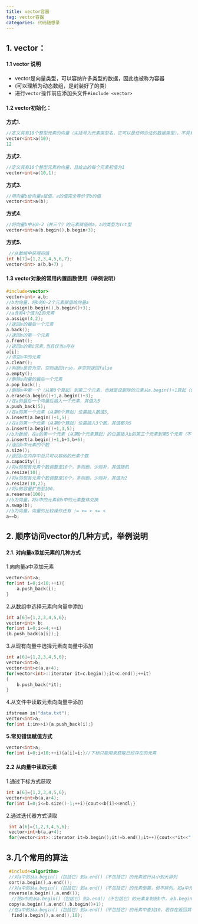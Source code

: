 ```yaml
---
title: vector容器
tag: vector容器
categories: 代码随想录
---
```




## 1. vector：

#### 1.1 vector 说明

- vector是向量类型，可以容纳许多类型的数据，因此也被称为容器
- (可以理解为动态数组，是封装好了的类）
- 进行`vector`操作前应添加头文件`#include <vector>`

#### 1.2 vector初始化：

**方式1.**

```c
//定义具有10个整型元素的向量（尖括号为元素类型名，它可以是任何合法的数据类型），不具有初值，其值不确定
vector<int>a(10);
12
```

**方式2.**

```c
//定义具有10个整型元素的向量，且给出的每个元素初值为1
vector<int>a(10,1);
```

**方式3.**

```c
//用向量b给向量a赋值，a的值完全等价于b的值
vector<int>a(b);
```

**方式4**.

```c
//将向量b中从0-2（共三个）的元素赋值给a，a的类型为int型
vector<int>a(b.begin(),b.begin+3);
```

**方式5.**

```c
 //从数组中获得初值
int b[7]={1,2,3,4,5,6,7};
vector<int> a(b,b+7）;
```

#### 1.3 vector对象的常用内置函数使用（举例说明）

```c++
#include<vector>
vector<int> a,b;
//b为向量，将b的0-2个元素赋值给向量a
a.assign(b.begin(),b.begin()+3);
//a含有4个值为2的元素
a.assign(4,2);
//返回a的最后一个元素
a.back();
//返回a的第一个元素
a.front();
//返回a的第i元素,当且仅当a存在
a[i];
//清空a中的元素
a.clear();
//判断a是否为空，空则返回true，非空则返回false
a.empty();
//删除a向量的最后一个元素
a.pop_back();
//删除a中第一个（从第0个算起）到第二个元素，也就是说删除的元素从a.begin()+1算起（包括它）一直到a.begin()+3（不包括它）结束
a.erase(a.begin()+1,a.begin()+3);
//在a的最后一个向量后插入一个元素，其值为5
a.push_back(5);
//在a的第一个元素（从第0个算起）位置插入数值5,
a.insert(a.begin()+1,5);
//在a的第一个元素（从第0个算起）位置插入3个数，其值都为5
a.insert(a.begin()+1,3,5);
//b为数组，在a的第一个元素（从第0个元素算起）的位置插入b的第三个元素到第5个元素（不包括b+6）
a.insert(a.begin()+1,b+3,b+6);
//返回a中元素的个数
a.size();
//返回a在内存中总共可以容纳的元素个数
a.capacity();
//将a的现有元素个数调整至10个，多则删，少则补，其值随机
a.resize(10);
//将a的现有元素个数调整至10个，多则删，少则补，其值为2
a.resize(10,2);
//将a的容量扩充至100，
a.reserve(100);
//b为向量，将a中的元素和b中的元素整体交换
a.swap(b);
//b为向量，向量的比较操作还有 != >= > <= <
a==b;

```

## 2. 顺序访问vector的几种方式，举例说明

#### 2.1. 对向量a添加元素的几种方式

1.向向量a中添加元素

```c++
vector<int>a;
for(int i=0;i<10;++i){
	a.push_back(i);
}
```

2.从数组中选择元素向向量中添加

```c++
int a[6]={1,2,3,4,5,6};
vector<int> b;
for(int i=0;i<=4;++i)
{b.push_back(a[i]);}

```

3.从现有向量中选择元素向向量中添加

```c
int a[6]={1,2,3,4,5,6};
vector<int>b;
vector<int>c(a,a+4);
for(vector<int>::iterator it=c.begin();it<c.end();++it)
{
	b.push_back(*it);
}
```

4.从文件中读取元素向向量中添加

```c
ifstream in("data.txt");
vector<int>a;
for(int i;in>>i){a.push_back(i);}
```

**5.常见错误赋值方式**

```c
vector<int>a;
for(int i=0;i<10;++i){a[i]=i;}//下标只能用来获取已经存在的元素
```

#### 2.2 从向量中读取元素

1.通过下标方式获取

```c
int a[6]={1,2,3,4,5,6};
vector<int>b(a,a+4);
for(int i=0;i<=b.size()-1;++i){cout<<b[i]<<endl;}
```

2.通过迭代器方式读取

```c
 int a[6]={1,2,3,4,5,6};
 vector<int>b(a,a+4);
 for(vector<int>::iterator it=b.begin();it!=b.end();it++){cout<<*it<<"  ";}
```

## 3.几个常用的算法

```c++
 #include<algorithm>
 //对a中的从a.begin()（包括它）到a.end()（不包括它）的元素进行从小到大排列
 sort(a.begin(),a.end());
 //对a中的从a.begin()（包括它）到a.end()（不包括它）的元素倒置，但不排列，如a中元素为1,3,2,4,倒置后为4,2,3,1
 reverse(a.begin(),a.end());
  //把a中的从a.begin()（包括它）到a.end()（不包括它）的元素复制到b中，从b.begin()+1的位置（包括它）开始复制，覆盖掉原有元素
 copy(a.begin(),a.end(),b.begin()+1);
 //在a中的从a.begin()（包括它）到a.end()（不包括它）的元素中查找10，若存在返回其在向量中的位置
  find(a.begin(),a.end(),10);

```

